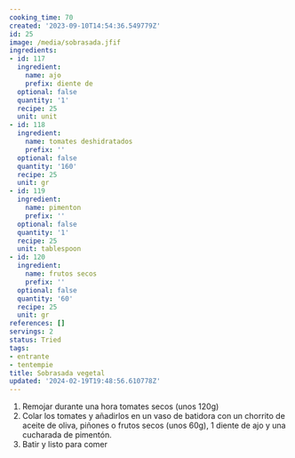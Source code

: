 ```yaml
---
cooking_time: 70
created: '2023-09-10T14:54:36.549779Z'
id: 25
image: /media/sobrasada.jfif
ingredients:
- id: 117
  ingredient:
    name: ajo
    prefix: diente de
  optional: false
  quantity: '1'
  recipe: 25
  unit: unit
- id: 118
  ingredient:
    name: tomates deshidratados
    prefix: ''
  optional: false
  quantity: '160'
  recipe: 25
  unit: gr
- id: 119
  ingredient:
    name: pimenton
    prefix: ''
  optional: false
  quantity: '1'
  recipe: 25
  unit: tablespoon
- id: 120
  ingredient:
    name: frutos secos
    prefix: ''
  optional: false
  quantity: '60'
  recipe: 25
  unit: gr
references: []
servings: 2
status: Tried
tags:
- entrante
- tentempie
title: Sobrasada vegetal
updated: '2024-02-19T19:48:56.610778Z'
---
```


1. Remojar durante una hora tomates secos (unos 120g)
2. Colar los tomates y añadirlos en un vaso de batidora con un chorrito de aceite de oliva, piñones o frutos secos (unos 60g), 1 diente de ajo y una cucharada de pimentón.
3. Batir y listo para comer
